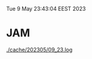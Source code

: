 Tue  9 May 23:43:04 EEST 2023
# JAM
<a href='./cache/202305/09_23.log'>./cache/202305/09_23.log</a>
